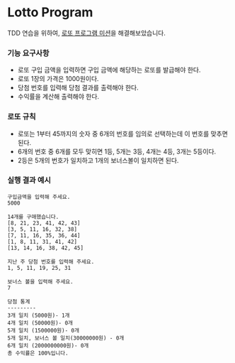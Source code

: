 # Lotto Program

TDD 연습을 위하여, [로또 프로그램 미션](https://www.slipp.net/questions/590)을 해결해보았습니다.  

### 기능 요구사항
- 로또 구입 금액을 입력하면 구입 금액에 해당하는 로또를 발급해야 한다.
- 로또 1장의 가격은 1000원이다.
- 당첨 번호를 입력해 당첨 결과를 출력해야 한다.
- 수익률을 계산해 출력해야 한다.  

### 로또 규칙
- 로또는 1부터 45까지의 숫자 중 6개의 번호를 임의로 선택하는데 이 번호를 맞추면 된다.
- 6개의 번호 중 6개를 모두 맞히면 1등, 5개는 3등, 4개는 4등, 3개는 5등이다.
- 2등은 5개의 번호가 일치하고 1개의 보너스볼이 일치하면 된다.  

### 실행 결과 예시
```
구입금액을 입력해 주세요.
5000

14개를 구매했습니다.
[8, 21, 23, 41, 42, 43]
[3, 5, 11, 16, 32, 38]
[7, 11, 16, 35, 36, 44]
[1, 8, 11, 31, 41, 42]
[13, 14, 16, 38, 42, 45]

지난 주 당첨 번호를 입력해 주세요.
1, 5, 11, 19, 25, 31

보너스 볼을 입력해 주세요.
7

당첨 통계
---------
3개 일치 (5000원)- 1개
4개 일치 (50000원)- 0개
5개 일치 (1500000원)- 0개
5개 일치, 보너스 볼 일치(30000000원) - 0개
6개 일치 (2000000000원)- 0개
총 수익률은 100%입니다.
```


